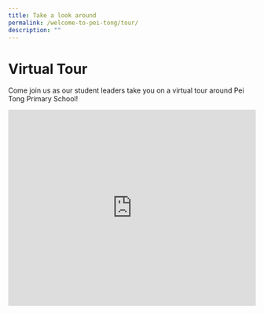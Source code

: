 ```yaml
---
title: Take a look around
permalink: /welcome-to-pei-tong/tour/
description: ""
---
```

# Virtual Tour 

Come join us as our student leaders take you on a virtual tour around Pei Tong Primary School!

<iframe width="100%" height="400" src="https://www.youtube.com/embed/Don7ZQ-2gwI" title="YouTube video player" frameborder="0" allow="accelerometer; autoplay; clipboard-write; encrypted-media; gyroscope; picture-in-picture; web-share" allowfullscreen></iframe>